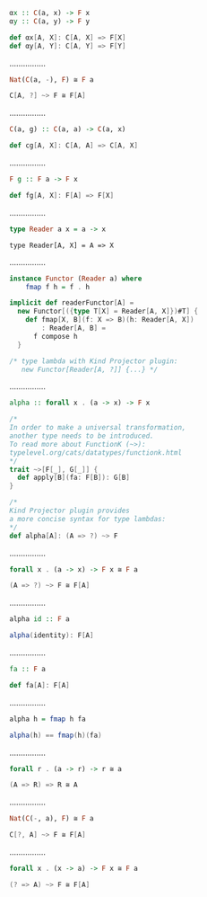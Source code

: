 ```Haskell
αx :: C(a, x) -> F x
αy :: C(a, y) -> F y
```
```scala
def αx[A, X]: C[A, X] => F[X]
def αy[A, Y]: C[A, Y] => F[Y]
```
................
```Haskell
Nat(C(a, -), F) ≅ F a
```
```scala
C[A, ?] ~> F ≅ F[A]
```
................
```Haskell
C(a, g) :: C(a, a) -> C(a, x)
```
```scala
def cg[A, X]: C[A, A] => C[A, X]
```
................
```Haskell
F g :: F a -> F x
```
```scala
def fg[A, X]: F[A] => F[X]
```
................
```Haskell
type Reader a x = a -> x
```
```tut:silent
type Reader[A, X] = A => X
```
................
```Haskell
instance Functor (Reader a) where
    fmap f h = f . h
```
```scala
implicit def readerFunctor[A] =
  new Functor[({type T[X] = Reader[A, X]})#T] {
    def fmap[X, B](f: X => B)(h: Reader[A, X])
        : Reader[A, B] =
      f compose h
  }

/* type lambda with Kind Projector plugin:
   new Functor[Reader[A, ?]] {...} */
```
................
```Haskell
alpha :: forall x . (a -> x) -> F x
```
```scala
/*
In order to make a universal transformation,
another type needs to be introduced.
To read more about FunctionK (~>):
typelevel.org/cats/datatypes/functionk.html
*/
trait ~>[F[_], G[_]] {
  def apply[B](fa: F[B]): G[B]
}

/*
Kind Projector plugin provides
a more concise syntax for type lambdas:
*/
def alpha[A]: (A => ?) ~> F
```
................
```Haskell
forall x . (a -> x) -> F x ≅ F a
```
```scala
(A => ?) ~> F ≅ F[A]
```
................
```Haskell
alpha id :: F a
```
```scala
alpha(identity): F[A]
```
................
```Haskell
fa :: F a
```
```scala
def fa[A]: F[A]
```
................
```Haskell
alpha h = fmap h fa
```
```scala
alpha(h) == fmap(h)(fa)
```
................
```Haskell
forall r . (a -> r) -> r ≅ a
```
```scala
(A => R) => R ≅ A
```
................
```Haskell
Nat(C(-, a), F) ≅ F a
```
```scala
C[?, A] ~> F ≅ F[A]
```
................
```Haskell
forall x . (x -> a) -> F x ≅ F a
```
```scala
(? => A) ~> F ≅ F[A]
```

